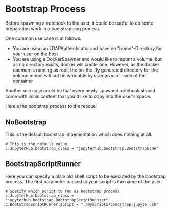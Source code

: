 # Bootstrap Process

Before spawning a notebook to the user, it could be useful to 
do some preparation work in a bootstrapping process.

One common use case is at follows:

* You are using an LDAPAuthenticator and have no "home"-Directory for your user on the host
* You are using a DockerSpawner and would like to mount a volume, but as no directory exists, docker will create one.
However, as the docker daemon is running as root, the on-the-fly generated directory for the volume mount will not be
writeable by user jovyan inside of the container

Another use case could be that every newly spawned notebook should come with initial content that you'd like to 
copy into the user's space.

Here's the bootstrap process to the rescue!

## NoBootstrap

This is the default bootstrap impementation which does nothing at all. 

    # This is the default value
    c.JupyterHub.bootstrap_class = "jupyterhub.bootstrap.BootstrapNone"

## BootstrapScriptRunner

Here you can specify a plain old shell script to be executed by the bootstrap process.
The first parameter passed to your script is the name of the user.

    # Specify which script to run as bootstrap process
    c.JupyterHub.bootstrap_class = "jupyterhub.bootstrap.BootstrapScriptRunnter"
    c.BootstrapScriptRunner.script = "./myscripts/bootstrap-jupyter.sh"

